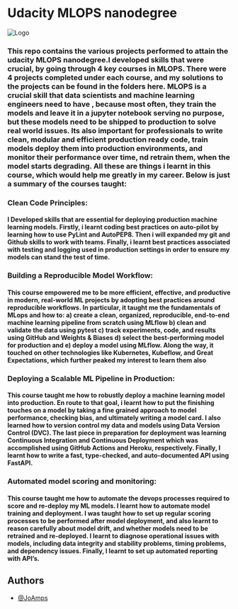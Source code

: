 # Udacity MLOPS nanodegree
![Logo](https://upload.wikimedia.org/wikipedia/commons/3/3b/Udacity_logo.png)
### This repo contains the various projects performed to attain the udacity MLOPS nanodegree.I developed skills that were crucial, by going through 4 key courses in MLOPS. There were 4 projects completed under each course, and my solutions to the projects can be found in the folders here. MLOPS is a crucial skill that data scientists and machine learning engineers need to have , because most often, they train the models and leave it in a jupyter notebook serving no purpose, but these models need to be shipped to production to solve real world issues. Its also important for professionals to write clean, modular and efficient production ready code, train models deploy them into production environments, and monitor their performance over time, nd retrain them, when the model starts degrading. All these are things i learnt in this course, which would help me greatly in my career. Below is just a summary of the courses taught:
### Clean Code Principles:
#### I Developed skills that are essential for deploying production machine learning models. Firstly, i learnt coding best practices on auto-pilot by learning how to use PyLint and AutoPEP8. Then i will expanded my git and Github skills to work with teams. Finally, i learnt best practices associated with testing and logging used in production settings in order to ensure my models can stand the test of time.
### Building a Reproducible Model Workflow:
#### This course empowered me to be more efficient, effective, and productive in modern, real-world ML projects by adopting best practices around reproducible workflows. In particular, it taught me the fundamentals of MLops and how to: a) create a clean, organized, reproducible, end-to-end machine learning pipeline from scratch using MLflow b) clean and validate the data using pytest c) track experiments, code, and results using GitHub and Weights & Biases d) select the best-performing model for production and e) deploy a model using MLflow. Along the way, it touched on other technologies like Kubernetes, Kubeflow, and Great Expectations, which further peaked my interest to learn them also
### Deploying a Scalable ML Pipeline in Production:
#### This course taught me how to robustly deploy a machine learning model into production. En route to that goal, i learnt how to put the finishing touches on a model by taking a fine grained approach to model performance, checking bias, and ultimately writing a model card. I also learned how to version control my data and models using Data Version Control (DVC). The last piece in preparation for deployment was learning Continuous Integration and Continuous Deployment which was accomplished using GitHub Actions and Heroku, respectively. Finally, I learnt how to write a fast, type-checked, and auto-documented API using FastAPI.
### Automated model scoring and monitoring:
#### This course taught me how to automate the devops processes required to score and re-deploy my ML models. I learnt how to automate model training and deployment. I was taught how to set up regular scoring processes to be performed after model deployment, and also learnt to reason carefully about model drift, and whether models need to be retrained and re-deployed. I learnt to diagnose operational issues with models, including data integrity and stability problems, timing problems, and dependency issues. Finally, I learnt to set up automated reporting with API’s.

## Authors

- [@JoAmps](https://www.github.com/JoAmps)


